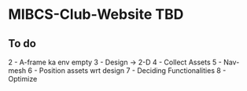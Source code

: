 # MIBCS-Club-Website TBD
## To do
2 - A-frame ka env empty
3 - Design -> 2-D
4 - Collect Assets
5 - Nav-mesh
6 - Position assets wrt design
7 - Deciding Functionalities
8 - Optimize
